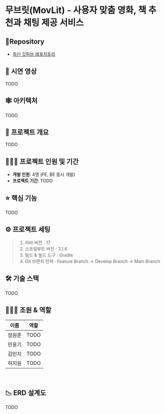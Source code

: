 # 무브릿(MovLit) - 사용자 맞춤 영화, 책 추천과 채팅 제공 서비스

## 📍Repository

- [최신 깃허브 레포지토리](https://github.com/venus-lion/movlit-plus)

## 🎥 시연 영상

TODO

## 🕸️ 아키텍처

TODO

## 📄 프로젝트 개요

TODO

## 🧑🏻‍💻 프로젝트 인원 및 기간

- **개발 인원**: 4명 (FE, BE 동시 개발)
- **프로젝트 기간**: TODO

## ⭐️ 핵심 기능

TODO

## ⚙️ 프로젝트 세팅

> 1. 자바 버전 : 17
> 2. 스프링부트 버전 : 3.1.6
> 3. 빌드 & 빌드 도구 : Gradle
> 4. Git 브랜치 전략 : Feature Branch → Develop Branch → Main Branch

## 🛠️ 기술 스택

TODO

## 🧑‍🤝‍🧑 조원 & 역할

| 이름  | 역할                              |
|-----|---------------------------------|
| 정원준 | TODO |
| 민윤기 | TODO |
| 김민지 | TODO |
| 허지원 | TODO |

<br>

## 📉 ERD 설계도

TODO
